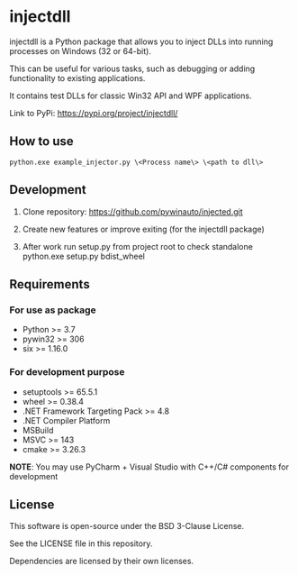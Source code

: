 # injectdll

injectdll is a Python package that allows you to inject DLLs into running processes on Windows (32 or 64-bit).

This can be useful for various tasks, such as debugging or adding functionality to existing applications.

It contains test DLLs for classic Win32 API and WPF applications.

Link to PyPi: <https://pypi.org/project/injectdll/>

## How to use

    python.exe example_injector.py \<Process name\> \<path to dll\> 

## Development

1. Clone repository: <https://github.com/pywinauto/injected.git>

2. Create new features or improve exiting (for the injectdll package)

3. After work run setup.py from project root to check standalone
        python.exe setup.py bdist_wheel

## Requirements

### For use as package

* Python >= 3.7
* pywin32 >= 306
* six >= 1.16.0

### For development purpose

* setuptools >= 65.5.1
* wheel >= 0.38.4
* .NET Framework Targeting Pack >= 4.8
* .NET Compiler Platform
* MSBuild
* MSVC >= 143
* cmake >= 3.26.3

**NOTE**: You may use PyCharm + Visual Studio with C++/C# components for development

## License

This software is open-source under the BSD 3-Clause License.

See the LICENSE file in this repository.

Dependencies are licensed by their own licenses.
